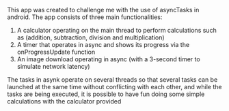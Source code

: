 This app was created to challenge me with the use of asyncTasks in android.
The app consists of three main functionalities:
1. A calculator operating on the main thread to perform calculations such as (addition, subtraction, division and multiplication)
2. A timer that operates in async and shows its progress via the onProgressUpdate function
3. An image download operating in async (with a 3-second timer to simulate network latency) 

The tasks in asynk operate on several threads so that several tasks can be launched at the same time without conflicting with each other,
and while the tasks are being executed, it is possible to have fun doing some simple calculations with the calculator provided
